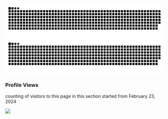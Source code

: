 ![github contribution grid snake animation](https://raw.githubusercontent.com/sudoboyy/sudoboyy/output/github-contribution-grid-snake-dark.svg#gh-dark-mode-only)
![github contribution grid snake animation](https://raw.githubusercontent.com/sudoboyy/sudoboyy/output/github-contribution-grid-snake.svg#gh-light-mode-only)


### Profile Views
counting of visitors to this page in this section started from February 23, 2024

![](https://count.getloli.com/get/@sudoboyy.github.readme)
</br>

